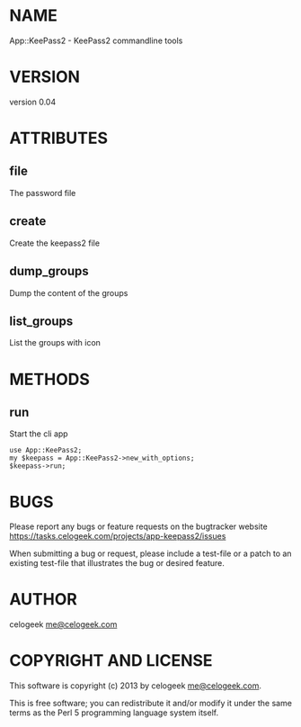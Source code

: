 # NAME

App::KeePass2 - KeePass2 commandline tools

# VERSION

version 0.04

# ATTRIBUTES

## file

The password file

## create

Create the keepass2 file

## dump\_groups

Dump the content of the groups

## list\_groups

List the groups with icon

# METHODS

## run

Start the cli app

    use App::KeePass2;
    my $keepass = App::KeePass2->new_with_options;
    $keepass->run;

# BUGS

Please report any bugs or feature requests on the bugtracker website
https://tasks.celogeek.com/projects/app-keepass2/issues

When submitting a bug or request, please include a test-file or a
patch to an existing test-file that illustrates the bug or desired
feature.

# AUTHOR

celogeek <me@celogeek.com>

# COPYRIGHT AND LICENSE

This software is copyright (c) 2013 by celogeek <me@celogeek.com>.

This is free software; you can redistribute it and/or modify it under
the same terms as the Perl 5 programming language system itself.
